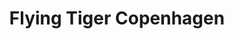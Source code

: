 ---
title: "Flying Tiger Copenhagen"
url: /jaen/flying-tiger-copenhagen/
shop: tienda de variedades
---